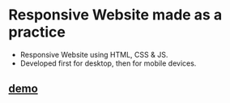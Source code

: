 # Responsive Website made as a practice

- Responsive Website using HTML, CSS & JS.  
- Developed first for desktop, then for mobile devices.

## [demo](https://natalia28-88.github.io/site-maket/)
